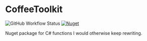 # CoffeeToolkit
![GitHub Workflow Status](https://img.shields.io/github/workflow/status/NotCoffee418/CoffeeToolkit/.NET%20Core?style=for-the-badge)
[![Nuget](https://img.shields.io/nuget/v/CoffeeToolkit?style=for-the-badge "Nuget")](https://www.nuget.org/packages/CoffeeToolkit)

Nuget package for C# functions I would otherwise keep rewriting.
